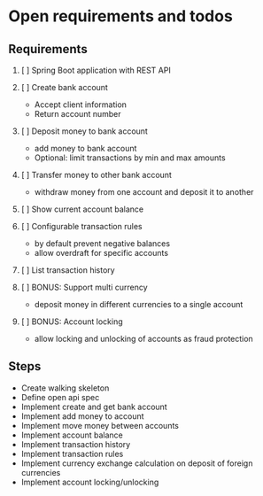 # Open requirements and todos

## Requirements

1. [ ] Spring Boot application with REST API

2. [ ] Create bank account
    - Accept client information
    - Return account number

3. [ ] Deposit money to bank account
    - add money to bank account
    - Optional: limit transactions by min and max amounts

4. [ ] Transfer money to other bank account
    - withdraw money from one account and deposit it to another

5. [ ] Show current account balance

6. [ ] Configurable transaction rules
    - by default prevent negative balances
    - allow overdraft for specific accounts

7. [ ] List transaction history

8. [ ] BONUS: Support multi currency
    - deposit money in different currencies to a single account

9. [ ] BONUS: Account locking
    - allow locking and unlocking of accounts as fraud protection

## Steps

- Create walking skeleton
- Define open api spec
- Implement create and get bank account
- Implement add money to account
- Implement move money between accounts
- Implement account balance
- Implement transaction history
- Implement transaction rules
- Implement currency exchange calculation on deposit of foreign currencies
- Implement account locking/unlocking